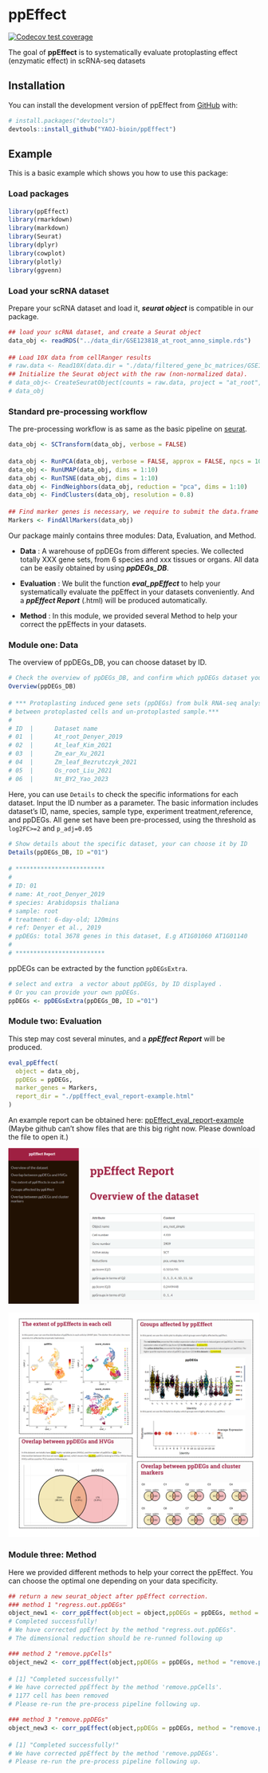 
<!-- README.md is generated from README.Rmd. Please edit that file -->

# ppEffect

<!-- badges: start -->

[![Codecov test
coverage](https://codecov.io/gh/YAOJ-bioin/ppEffect/branch/master/graph/badge.svg)](https://app.codecov.io/gh/YAOJ-bioin/ppEffect?branch=master)

<!-- badges: end -->

The goal of **ppEffect** is to systematically evaluate protoplasting
effect (enzymatic effect) in scRNA-seq datasets

## Installation

You can install the development version of ppEffect from
[GitHub](https://github.com/) with:

``` r
# install.packages("devtools")
devtools::install_github("YAOJ-bioin/ppEffect")
```

## Example

This is a basic example which shows you how to use this package:

### Load packages

``` r
library(ppEffect)
library(rmarkdown)
library(markdown)
library(Seurat)
library(dplyr)
library(cowplot)
library(plotly)
library(ggvenn)
```

### Load your scRNA dataset

Prepare your scRNA dataset and load it, ***seurat object*** is
compatible in our package.

``` r
## load your scRNA dataset, and create a Seurat object
data_obj <- readRDS("../data_dir/GSE123818_at_root_anno_simple.rds")

## Load 10X data from cellRanger results
# raw.data <- Read10X(data.dir = "./data/filtered_gene_bc_matrices/GSE123818_at_root_anno/")
## Initialize the Seurat object with the raw (non-normalized data).
# data_obj<- CreateSeuratObject(counts = raw.data, project = "at_root", min.cells = 3, min.features = 200)
# data_obj
```

### Standard pre-processing workflow

The pre-processing workflow is as same as the basic pipeline on
[seurat](https://satijalab.org/seurat/articles/pbmc3k_tutorial.html).

``` r
data_obj <- SCTransform(data_obj, verbose = FALSE)

data_obj <- RunPCA(data_obj, verbose = FALSE, approx = FALSE, npcs = 10, seed.use = NULL)
data_obj <- RunUMAP(data_obj, dims = 1:10)
data_obj <- RunTSNE(data_obj, dims = 1:10)
data_obj <- FindNeighbors(data_obj, reduction = "pca", dims = 1:10)
data_obj <- FindClusters(data_obj, resolution = 0.8)

## Find marker genes is necessary, we require to submit the data.frame of marker genes in the module of evaluation.
Markers <- FindAllMarkers(data_obj)
```

Our package mainly contains three modules: Data, Evaluation, and Method.

-   **Data** : A warehouse of ppDEGs from different species. We
    collected totally XXX gene sets, from 6 species and xxx tissues or
    organs. All data can be easily obtained by using ***ppDEGs\_DB***.

-   **Evaluation** : We bulit the function ***eval\_ppEffect*** to help
    your systematically evaluate the ppEffect in your datasets
    conveniently. And a ***ppEffect Report*** (.html) will be produced
    automatically.

-   **Method** : In this module, we provided several Method to help your
    correct the ppEffects in your datasets.

### Module one: Data

The overview of ppDEGs\_DB, you can choose dataset by ID.

``` r
# Check the overview of ppDEGs_DB, and confirm which ppDEGs dataset your will choose.
Overview(ppDEGs_DB)

# *** Protoplasting induced gene sets (ppDEGs) from bulk RNA-seq analysis (log2FC=1)
# between protoplasted cells and un-protoplasted sample.*** 
# 
# ID  |      Dataset name 
# 01  |      At_root_Denyer_2019 
# 02  |      At_leaf_Kim_2021 
# 03  |      Zm_ear_Xu_2021 
# 04  |      Zm_leaf_Bezrutczyk_2021 
# 05  |      Os_root_Liu_2021 
# 06  |      Nt_BY2_Yao_2023 
```

Here, you can use `Details` to check the specific informations for each
dataset. Input the ID number as a parameter. The basic information
includes dataset’s ID, name, species, sample type, experiment
treatment,reference, and ppDEGs. All gene set have been pre-processed,
using the threshold as `log2FC>=2` and `p_adj=0.05`

``` r
# Show details about the specific dataset, your can choose it by ID
Details(ppDEGs_DB, ID ="01")

# *************************
# 
# ID: 01 
# name: At_root_Denyer_2019 
# species: Arabidopsis thaliana 
# sample: root 
# treatment: 6-day-old; 120mins 
# ref: Denyer et al., 2019 
# ppDEGs: total 3678 genes in this dataset, E.g AT1G01060 AT1G01140 
# 
# *************************
```

ppDEGs can be extracted by the function `ppDEGsExtra`.

``` r
# select and extra  a vector about ppDEGs, by ID displayed .
# Or you can provide your own ppDEGs.
ppDEGs <- ppDEGsExtra(ppDEGs_DB, ID ="01")
```

### Module two: Evaluation

This step may cost several minutes, and a ***ppEffect Report*** will be
produced.

``` r
eval_ppEffect(
  object = data_obj,
  ppDEGs = ppDEGs,
  marker_genes = Markers,
  report_dir = "./ppEffect_eval_report-example.html"
)
```

An example report can be obtained here:
[ppEffect\_eval\_report-example](./man/ppEffect_eval_report-example.html)
(Maybe github can’t show files that are this big right now. Please
download the file to open it.)

![](man/figures/README_ppEffect_Report_example.png "ppEffect Report")

![](man/figures/README_ppEffect_Report_example_2.png "ppEffect Report 2")

### Module three: Method

Here we provided different methods to help your correct the ppEffect.
You can choose the optimal one depending on your data specificity.

``` r
## return a new seurat_object after ppEffect correction.
### method 1 "regress.out.ppDEGs"
object_new1 <- corr_ppEffect(object = object,ppDEGs = ppDEGs, method = "regress.out.ppDEGs")
# Completed successfully!
# We have corrected ppEffect by the method "regress.out.ppDEGs".
# The dimensional reduction should be re-runned following up
```

``` r
### method 2 "remove.ppCells"
object_new2 <- corr_ppEffect(object,ppDEGs = ppDEGs, method = "remove.ppCells")

# [1] "Completed successfully!"
# We have corrected ppEffect by the method 'remove.ppCells'.
# 1177 cell has been removed
# Please re-run the pre-process pipeline following up.
```

``` r
### method 3 "remove.ppDEGs"
object_new3 <- corr_ppEffect(object,ppDEGs = ppDEGs, method = "remove.ppDEGs")

# [1] "Completed successfully!"
# We have corrected ppEffect by the method 'remove.ppDEGs'.
# Please re-run the pre-process pipeline following up.
```
